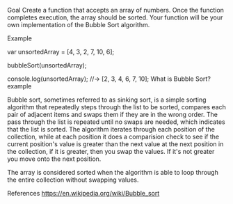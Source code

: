 Goal
Create a function that accepts an array of numbers. Once the function completes execution, the array should be sorted. Your function will be your own implementation of the Bubble Sort algorithm.

Example

var unsortedArray = [4, 3, 2, 7, 10, 6];

bubbleSort(unsortedArray);

console.log(unsortedArray); //-> [2, 3, 4, 6, 7, 10];
What is Bubble Sort?
example

Bubble sort, sometimes referred to as sinking sort, is a simple sorting algorithm that repeatedly steps through the list to be sorted, compares each pair of adjacent items and swaps them if they are in the wrong order. The pass through the list is repeated until no swaps are needed, which indicates that the list is sorted.
The algorithm iterates through each position of the collection, while at each position it does a comparision check to see if the current position's value is greater than the next value at the next position in the collection, if it is greater, then you swap the values. If it's not greater you move onto the next position.

The array is considered sorted when the algorithm is able to loop through the entire collection without swapping values.

References
https://en.wikipedia.org/wiki/Bubble_sort